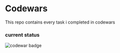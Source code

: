 # Codewars


This repo contains every task i completed in codewars

<h3>current status</h3>
<img src="https://www.codewars.com/users/miraclemoses/badges/large" alt="codewar badge">
